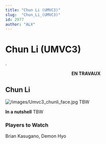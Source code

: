 ```yaml
---
title: "Chun Li (UMVC3)"
slug:  "Chun_Li_(UMVC3)"
id: 2977
author: "ALX"
---
```


# Chun Li (UMVC3)

.

<center>

**EN TRAVAUX**

</center>

## Chun Li

![](/images/Umvc3_chunli_face.jpg‎ "/images/Umvc3_chunli_face.jpg‎") TBW

**In a nutshell** TBW

### Players to Watch

Brian Kasugano, Demon Hyo
